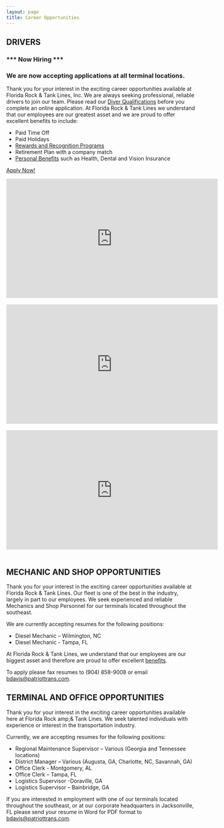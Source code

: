 ```yaml
---
layout: page
title: Career Opportunities
---
```


## DRIVERS

### **\*\*\* Now Hiring \*\*\***

### **We are now accepting applications at all terminal locations.**

Thank you for your interest in the exciting career opportunities available at Florida Rock &amp; Tank Lines, Inc. We are always seeking professional, reliable drivers to join our team. Please read our [Diver Qualifications] before you complete an online application. At Florida Rock &amp; Tank Lines we understand that our employees are our greatest asset and we are proud to offer excellent benefits to include:

* Paid Time Off
* Paid Holidays
* [Rewards and Recognition Programs]
* Retirement Plan with a company match
* [Personal Benefits] such as Health, Dental and Vision Insurance

[Apply Now!]

<iframe allowfullscreen="" frameborder="0" height="315" src="http://www.youtube.com/embed/3m37OYtHvNc?rel=0" width="560"></iframe><br /><br />
<iframe allowfullscreen="" frameborder="0" height="315" src="https://www.youtube.com/embed/doh-oSvZOzc" width="560"></iframe><br /><br />
<iframe allowfullscreen="" frameborder="0" height="315" src="http://www.youtube.com/embed/KTOLhkycJP0?rel=0" width="560"></iframe><br /><br />

## MECHANIC AND SHOP OPPORTUNITIES

Thank you for your interest in the exciting career opportunities available at Florida Rock &amp; Tank Lines. Our fleet is one of the best in the industry, largely in part to our employees. We seek experienced and reliable Mechanics and Shop Personnel for our terminals located throughout the southeast.

We are currently accepting resumes for the following positions:

* Diesel Mechanic – Wilmington, NC
* Diesel Mechanic - Tampa, FL

At Florida Rock &amp; Tank Lines, we understand that our employees are our biggest asset and therefore are proud to offer excellent [benefits][Personal Benefits].

To apply please fax resumes to (904) 858-9008 or email [bdavis@patriottrans.com].

## TERMINAL AND OFFICE OPPORTUNITIES

Thank you for your interest in the exciting career opportunities available here at Florida Rock amp;& Tank Lines. We seek talented individuals with experience or interest in the transportation industry.

Currently, we are accepting resumes for the following positions:

* Regional Maintenance Supervisor – Various (Georgia and Tennessee locations)
* District Manager – Various (Augusta, GA, Charlotte, NC, Savannah, GA)
* Office Clerk - Montgomery, AL
* Office Clerk – Tampa, FL
* Logistics Supervisor -Doraville, GA
* Logistics Supervisor – Bainbridge, GA

If you are interested in employment with one of our terminals located throughout the southeast, or at our corporate headquarters in Jacksonville, FL please send your resume in Word for PDF format to [bdavis@patriottrans.com].
	
[Rewards and Recognition Programs]: safety-driver-incentives.html
[Personal Benefits]: drivers-benefits.html
[bdavis@patriottrans.com]: bdavis@patriottrans.com
[Diver Qualifications]: drivers-qualifications.html
[Apply Now!]: https://ebe.floridarockandtanklines.com/Recruiting/Pages/DriverWelcome.aspx?referral=CorporateSite
